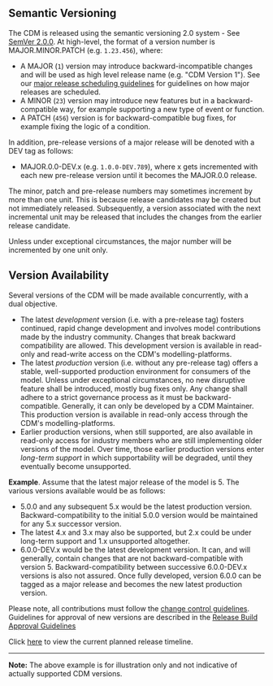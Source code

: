 ## Semantic Versioning

The CDM is released using the semantic versioning 2.0 system - See
[SemVer 2.0.0](https://semver.org/spec/v2.0.0.html). At high-level, the
format of a version number is MAJOR.MINOR.PATCH (e.g. `1.23.456`),
where:

-   A MAJOR (`1`) version may introduce backward-incompatible changes
    and will be used as high level release name (e.g. "CDM Version
    1"). See our [major release scheduling guidelines](major-release-scheduling-guidelines.md) for guidelines on how major releases are scheduled.
-   A MINOR (`23`) version may introduce new features but in a
    backward-compatible way, for example supporting a new type of event
    or function.
-   A PATCH (`456`) version is for backward-compatible bug fixes, for
    example fixing the logic of a condition.

In addition, pre-release versions of a major release will be denoted
with a DEV tag as follows:

-   MAJOR.0.0-DEV.x (e.g. `1.0.0-DEV.789`), where x gets incremented
    with each new pre-release version until it becomes the MAJOR.0.0
    release.

The minor, patch and pre-release numbers may sometimes increment by more
than one unit. This is because release candidates may be created but not
immediately released. Subsequently, a version associated with the next
incremental unit may be released that includes the changes from the
earlier release candidate.

Unless under exceptional circumstances, the major number will be
incremented by one unit only.

## Version Availability

Several versions of the CDM will be made available concurrently, with a
dual objective.

-   The latest *development* version (i.e. with a pre-release tag)
    fosters continued, rapid change development and involves model
    contributions made by the industry community. Changes that break
    backward compatibility are allowed. This development version is
    available in read-only and read-write access on the CDM's
    modelling-platforms.
-   The latest *production* version (i.e. without any pre-release tag)
    offers a stable, well-supported production environment for consumers
    of the model. Unless under exceptional circumstances, no new
    disruptive feature shall be introduced, mostly bug fixes only. Any
    change shall adhere to a strict governance process as it must be
    backward-compatible. Generally, it can only be developed by a CDM
    Maintainer. This production version is available in read-only access
    through the CDM's modelling-platforms.
-   Earlier production versions, when still supported, are also
    available in read-only access for industry members who are still
    implementing older versions of the model. Over time, those earlier
    production versions enter *long-term support* in which
    supportability will be degraded, until they eventually become
    unsupported.

**Example**. Assume that the latest major release of the model is 5. The
various versions available would be as follows:

-   5.0.0 and any subsequent 5.x would be the latest production version.
    Backward-compatibility to the initial 5.0.0 version would be
    maintained for any 5.x successor version.
-   The latest 4.x and 3.x may also be supported, but 2.x could be under
    long-term support and 1.x unsupported altogether.
-   6.0.0-DEV.x would be the latest development version. It can, and
    will generally, contain changes that are not backward-compatible
    with version 5. Backward-compatibility between successive
    6.0.0-DEV.x versions is also not assured. Once fully developed,
    version 6.0.0 can be tagged as a major release and becomes the new
    latest production version.

Please note, all contributions must follow the [change control guidelines](change-control-guidelines.md). Guidelines for approval of  new versions are described in the [Release Build Approval Guidelines](Release-Build-Approval-Guidelines.md)

Click [here](roadmap.mdx) to view the current planned release timeline.

---
**Note:**
The above example is for illustration only and not indicative of
actually supported CDM versions.

